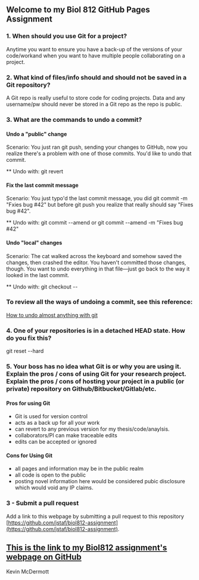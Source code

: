 ## Welcome to my Biol 812 GitHub Pages Assignment 


### 1. When should you use Git for a project?
Anytime you want to ensure you have a back-up of the versions of your code/workand when you want to have multiple people collaborating on a project.

### 2. What kind of files/info should and should not be saved in a Git repository?

A Git repo is really useful to store code for coding projects. Data and any username/pw should never be stored in a Git repo as the repo is public.

### 3. What are the commands to undo a commit?
#### Undo a "public" change
Scenario: You just ran git push, sending your changes to GitHub, now you realize there's a problem with one of those            commits. You'd like to undo that commit.

** Undo with: git revert <SHA>

#### Fix the last commit message
Scenario: You just typo'd the last commit message, you did git commit -m "Fxies bug #42" but before git push you realize        that really should say "Fixes bug #42".

** Undo with: git commit --amend or git commit --amend -m "Fixes bug #42"

#### Undo "local" changes
Scenario: The cat walked across the keyboard and somehow saved the changes, then crashed the editor. You haven't committed those changes, though. You want to undo everything in that file—just go back to the way it looked in the last commit.

** Undo with: git checkout -- <bad filename>
   
### To review all the ways of undoing a commit, see this reference:
   
 [How to undo almost anything with git](https://github.com/blog/2019-how-to-undo-almost-anything-with-git)
 
### 4. One of your repositories is in a detached HEAD state. How do you fix this?

git reset --hard

### 5. Your boss has no idea what Git is or why you are using it. Explain the pros / cons of using Git for your research project. Explain the pros / cons of hosting your project in a public (or private) repository on Github/Bitbucket/Gitlab/etc.
 
 
#### Pros for using Git

* Git is used for version control
* acts as a back up for all your work
* can revert to any previous version for my thesis/code/anaylsis.
* collaborators/PI can make traceable edits 
* edits can be accepted or ignored

#### Cons for Using Git

* all pages and information may be in the public realm
* all code is open to the public
* posting novel information here would be considered pubic disclosure which would void any IP claims.

### 3 - Submit a pull request

Add a link to this webpage by submitting a pull request to this repository [https://github.com/jstaf/biol812-assignment](https://github.com/jstaf/biol812-assignment).


## [This is the link to my Biol812 assignment's webpage on GitHub](https://kevinmcdermott062.github.io/bio812) 

Kevin McDermott


